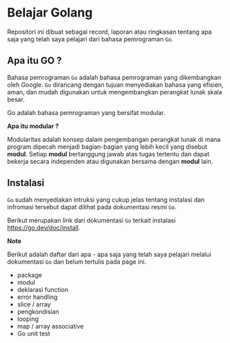 # Belajar Golang

Repositori ini dibuat sebagai record, laporan atau ringkasan tentang apa saja yang telah saya pelajari dari bahasa pemrograman `Go`.

## Apa itu GO ?

Bahasa pemrograman `Go` adalah bahasa pemrograman yang dikembangkan oleh Google. `Go` dirancang dengan tujuan menyediakan bahasa yang efisien, aman, dan mudah digunakan untuk mengembangkan perangkat lunak skala besar.

Go adalah bahasa pemrograman yang bersifat modular.

**Apa itu modular ?**

Modularitas adalah konsep dalam pengembangan perangkat lunak di mana program dipecah menjadi bagian-bagian yang lebih kecil yang disebut **modul**. Setiap **modul** bertanggung jawab atas tugas tertentu dan dapat bekerja secara independen atau digunakan bersama dengan **modul** lain.

## Instalasi

`Go` sudah menyediakan intruksi yang cukup jelas tentang instalasi dan infromasi tersebut dapat dilihat pada dokumentasi resmi `Go`.

Berikut merupakan link dari dokumentasi `Go` terkait instalasi https://go.dev/doc/install.

**Note**

Berikut adalah daftar dari apa - apa saja yang telah saya pelajari melalui dokumentasi `Go` dan belum tertulis pada page ini.

- package
- modul
- deklarasi function
- error handling
- slice / array
- pengkondisian
- looping
- map / array associative
- Go unit test
